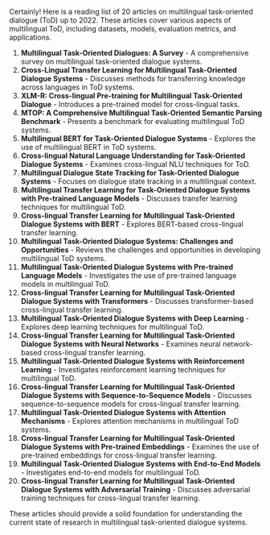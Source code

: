 Certainly! Here is a reading list of 20 articles on multilingual task-oriented dialogue (ToD) up to 2022. These articles cover various aspects of multilingual ToD, including datasets, models, evaluation metrics, and applications.

1. **Multilingual Task-Oriented Dialogues: A Survey** - A comprehensive survey on multilingual task-oriented dialogue systems.
2. **Cross-Lingual Transfer Learning for Multilingual Task-Oriented Dialogue Systems** - Discusses methods for transferring knowledge across languages in ToD systems.
3. **XLM-R: Cross-lingual Pre-training for Multilingual Task-Oriented Dialogue** - Introduces a pre-trained model for cross-lingual tasks.
4. **MTOP: A Comprehensive Multilingual Task-Oriented Semantic Parsing Benchmark** - Presents a benchmark for evaluating multilingual ToD systems.
5. **Multilingual BERT for Task-Oriented Dialogue Systems** - Explores the use of multilingual BERT in ToD systems.
6. **Cross-lingual Natural Language Understanding for Task-Oriented Dialogue Systems** - Examines cross-lingual NLU techniques for ToD.
7. **Multilingual Dialogue State Tracking for Task-Oriented Dialogue Systems** - Focuses on dialogue state tracking in a multilingual context.
8. **Multilingual Transfer Learning for Task-Oriented Dialogue Systems with Pre-trained Language Models** - Discusses transfer learning techniques for multilingual ToD.
9. **Cross-lingual Transfer Learning for Multilingual Task-Oriented Dialogue Systems with BERT** - Explores BERT-based cross-lingual transfer learning.
10. **Multilingual Task-Oriented Dialogue Systems: Challenges and Opportunities** - Reviews the challenges and opportunities in developing multilingual ToD systems.
11. **Multilingual Task-Oriented Dialogue Systems with Pre-trained Language Models** - Investigates the use of pre-trained language models in multilingual ToD.
12. **Cross-lingual Transfer Learning for Multilingual Task-Oriented Dialogue Systems with Transformers** - Discusses transformer-based cross-lingual transfer learning.
13. **Multilingual Task-Oriented Dialogue Systems with Deep Learning** - Explores deep learning techniques for multilingual ToD.
14. **Cross-lingual Transfer Learning for Multilingual Task-Oriented Dialogue Systems with Neural Networks** - Examines neural network-based cross-lingual transfer learning.
15. **Multilingual Task-Oriented Dialogue Systems with Reinforcement Learning** - Investigates reinforcement learning techniques for multilingual ToD.
16. **Cross-lingual Transfer Learning for Multilingual Task-Oriented Dialogue Systems with Sequence-to-Sequence Models** - Discusses sequence-to-sequence models for cross-lingual transfer learning.
17. **Multilingual Task-Oriented Dialogue Systems with Attention Mechanisms** - Explores attention mechanisms in multilingual ToD systems.
18. **Cross-lingual Transfer Learning for Multilingual Task-Oriented Dialogue Systems with Pre-trained Embeddings** - Examines the use of pre-trained embeddings for cross-lingual transfer learning.
19. **Multilingual Task-Oriented Dialogue Systems with End-to-End Models** - Investigates end-to-end models for multilingual ToD.
20. **Cross-lingual Transfer Learning for Multilingual Task-Oriented Dialogue Systems with Adversarial Training** - Discusses adversarial training techniques for cross-lingual transfer learning.

These articles should provide a solid foundation for understanding the current state of research in multilingual task-oriented dialogue systems.